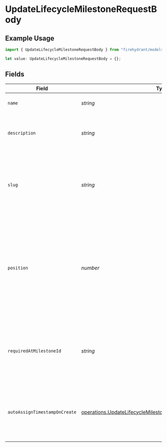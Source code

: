 # UpdateLifecycleMilestoneRequestBody

## Example Usage

```typescript
import { UpdateLifecycleMilestoneRequestBody } from "firehydrant/models/operations";

let value: UpdateLifecycleMilestoneRequestBody = {};
```

## Fields

| Field                                                                                                                                            | Type                                                                                                                                             | Required                                                                                                                                         | Description                                                                                                                                      |
| ------------------------------------------------------------------------------------------------------------------------------------------------ | ------------------------------------------------------------------------------------------------------------------------------------------------ | ------------------------------------------------------------------------------------------------------------------------------------------------ | ------------------------------------------------------------------------------------------------------------------------------------------------ |
| `name`                                                                                                                                           | *string*                                                                                                                                         | :heavy_minus_sign:                                                                                                                               | The name of the milestone                                                                                                                        |
| `description`                                                                                                                                    | *string*                                                                                                                                         | :heavy_minus_sign:                                                                                                                               | A long-form description of the milestone's purpose                                                                                               |
| `slug`                                                                                                                                           | *string*                                                                                                                                         | :heavy_minus_sign:                                                                                                                               | A unique identifier for the milestone. If not provided, one will be generated from the name.                                                     |
| `position`                                                                                                                                       | *number*                                                                                                                                         | :heavy_minus_sign:                                                                                                                               | The position of the milestone within the phase. If not provided, the milestone will be added as the last milestone in the phase.                 |
| `requiredAtMilestoneId`                                                                                                                          | *string*                                                                                                                                         | :heavy_minus_sign:                                                                                                                               | The ID of a later milestone that cannot be started until this milestone has a timestamp populated                                                |
| `autoAssignTimestampOnCreate`                                                                                                                    | [operations.UpdateLifecycleMilestoneAutoAssignTimestampOnCreate](../../models/operations/updatelifecyclemilestoneautoassigntimestamponcreate.md) | :heavy_minus_sign:                                                                                                                               | The setting for auto-assigning the milestone's timestamp during incident declaration                                                             |
